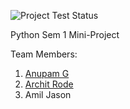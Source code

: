 ![Project Test Status](https://github.com/anirudhsudhir/py-mini-proj/actions/workflows/run_test.yml/badge.svg)

Python Sem 1 Mini-Project

Team Members:  
1. [Anupam G](https://github.com/g-anupam)
2. [Archit Rode](https://github.com/Archit-Rode)
3. Amil Jason
